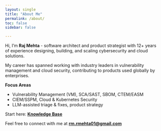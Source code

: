 ```yaml
---
layout: single
title: "About Me"
permalink: /about/
toc: false
sidebar: false 

---
```


Hi, I’m **Raj Mehta** - software architect and product strategist with 12+ years of experience designing, building, and scaling cybersecurity and cloud solutions.  

My career has spanned working with industry leaders in vulnerability management and cloud security, contributing to products used globally by enterprises.

**Focus Areas**  
- Vulnerability Management (VM), SCA/SAST, SBOM, CTEM/EASM  
- CIEM/SSPM, Cloud & Kubernetes Security  
- LLM-assisted triage & fixes, product strategy  

Start here: **[Knowledge Base](/kb/)**  

Feel free to connect with me at **rm.rmehta01@gmail.com**
